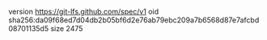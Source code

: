 version https://git-lfs.github.com/spec/v1
oid sha256:da09f68ed7d04db2b05bf6d2e76ab79ebc209a7b6568d87e7afcbd08701135d5
size 2475
